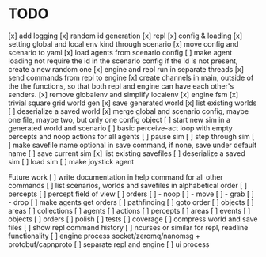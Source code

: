 # TODO

[x] add logging
[x] random id generation
[x] repl
[x] config & loading
[x] setting global and local env kind through scenario
[x] move config and scenario to yaml
[x] load agents from scenario config
[ ] make agent loading not require the id in the scenario config
    if the id is not present, create a new random one
[x] engine and repl run in separate threads
[x] send commands from repl to engine
[x] create channels in main, outside of the the functions, so that both repl and 
    engine can have each other's senders.
[x] remove globalenv and simplify localenv
[x] engine fsm
[x] trivial square grid world gen
[x] save generated world
[x] list existing worlds
[ ] deserialize a saved world
[x] merge global and scenario config, maybe one file, maybe two, but only one config object
[ ] start new sim in a generated world and scenario
[ ] basic perceive-act loop with empty percepts and noop actions for all agents
[ ] pause sim
[ ] step through sim
[ ] make savefile name optional in save command, if none, save under default name
[ ] save current sim
[x] list existing savefiles
[ ] deserialize a saved sim
[ ] load sim
[ ] make joystick agent

Future work
[ ] write documentation in help command for all other commands
[ ] list scenarios, worlds and savefiles in alphabetical order
[ ] percepts
[ ] percept field of view
[ ] orders
[ ] - noop
[ ] - move
[ ] - grab
[ ] - drop
[ ] make agents get orders
[ ] pathfinding
[ ] goto order
[ ] objects
[ ] areas
[ ] collections
  [ ] agents
  [ ] actions
  [ ] percepts
  [ ] areas
  [ ] events
  [ ] objects
  [ ] orders
[ ] polish
[ ] tests
[ ] coverage
[ ] compress world and save files
[ ] show repl command history
[ ] ncurses or similar for repl, readline functionality
[ ] engine process socket/zeromq/nanomsg + protobuf/capnproto
[ ] separate repl and engine
[ ] ui process
